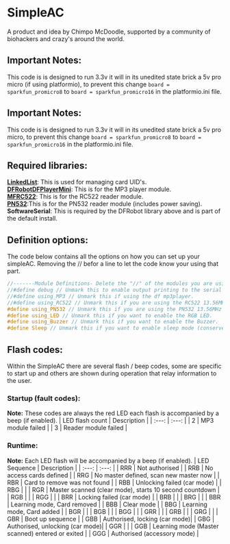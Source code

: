 # SimpleAC
A product and idea by Chimpo McDoodle, supported by a community of biohackers and crazy's around the world.

## Important Notes:
This code is is designed to run 3.3v it will in its unedited state brick a 5v pro micro (if using platformio), to prevent this change `board = sparkfun_promicro8` to `board = sparkfun_promicro16` in the platformio.ini file.

## Important Notes:
This code is is designed to run 3.3v it will in its unedited state brick a 5v pro micro, to prevent this change `board = sparkfun_promicro8` to `board = sparkfun_promicro16` in the platformio.ini file.

## Required libraries:
**[LinkedList](https://github.com/ivanseidel/LinkedList)**: This is used for managing card UID's.    
**[DFRobotDFPlayerMini](https://github.com/DFRobot/DFRobotDFPlayerMini)**: This is for the MP3 player module.    
**[MFRC522](https://github.com/miguelbalboa/rfid)**: This is for the RC522 reader module.    
**[PN532](https://github.com/clarketronics/PN532)**:This is for the PN532 reader module (includes power saving).    
**SoftwareSerial**: This is required by the DFRobot library above and is part of the default install.    

## Definition options:
The code below contains all the options on how you can set up your simpleAC. Removing the // befor a line to let the code know your using that part.

```c++
//-------Module Definitions- Delete the "//" of the modules you are using----------
//#define debug // Unmark this to enable output printing to the serial monitor, this will not continue without a open serial port.
//#define using_MP3 // Unmark this if using the df mp3player.
//#define using_RC522 // Unmark this if you are using the RC522 13.56MHz NFC-HF RFID reader.
#define using_PN532 // Unmark this if you are using the PN532 13.56MHz NFC-HF RFID reader.
#define using_LED // Unmark this if you want to enable the RGB LED.
#define using_Buzzer // Unmark this if you want to enable the Buzzer.
#define Sleep // Unmark this if you want to enable sleep mode (conserves battery).
```

## Flash codes:
Within the SimpleAC there are several flash / beep codes, some are specific to start up and others are shown during operation that relay information to the user.

### Startup (fault codes):
**Note:** These codes are always the red LED each flash is accompanied by a beep (if enabled).
| LED flash count | Description |
| :---: | :---: |
| 2 | MP3 module failed |
| 3 | Reader module failed |

### Runtime:
**Note:** Each LED flash will be accompanied by a beep (if enabled).
| LED Sequence | Description |
| :---: | :---: |
| RRR | Not authorised |
| RRB | No access cards defined |
| RRG | No master defined, scan new master now |
| RBR | Card to remove was not found |
| RBB | Unlocking failed (car mode) |
| RBG | |
| RGR | Master scanned (clear mode), starts 10 second countdown |
| RGB | |
| RGG | |
| BRR | Locking failed (car mode) |
| BRB | |
| BRG | |
| BBR | Learning mode, Card removed |
| BBB | Clear mode |
| BBG | Learning mode, Card added |
| BGR | |
| BGB | |
| BGG | |
| GRR | |
| GRB | |
| GRG | |
| GBR | Boot up sequence |
| GBB | Authorised, locking (car mode)|
| GBG | Authorised, unlocking (car mode)|
| GGR | |
| GGB | Learning mode (Master scanned) entered or exited |
| GGG | Authorised (accessory mode) |
